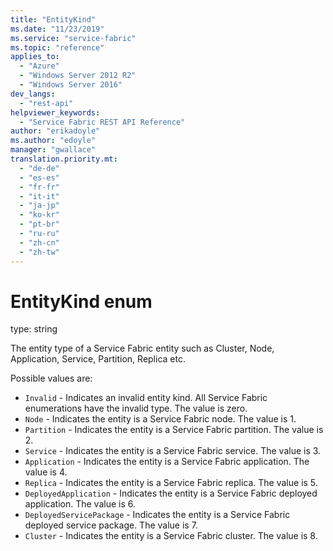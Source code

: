 ```yaml
---
title: "EntityKind"
ms.date: "11/23/2019"
ms.service: "service-fabric"
ms.topic: "reference"
applies_to: 
  - "Azure"
  - "Windows Server 2012 R2"
  - "Windows Server 2016"
dev_langs: 
  - "rest-api"
helpviewer_keywords: 
  - "Service Fabric REST API Reference"
author: "erikadoyle"
ms.author: "edoyle"
manager: "gwallace"
translation.priority.mt: 
  - "de-de"
  - "es-es"
  - "fr-fr"
  - "it-it"
  - "ja-jp"
  - "ko-kr"
  - "pt-br"
  - "ru-ru"
  - "zh-cn"
  - "zh-tw"
---
```

# EntityKind enum

type: string

The entity type of a Service Fabric entity such as Cluster, Node, Application, Service, Partition, Replica etc.

Possible values are: 

  - `Invalid` - Indicates an invalid entity kind. All Service Fabric enumerations have the invalid type. The value is zero.
  - `Node` - Indicates the entity is a Service Fabric node. The value is 1.
  - `Partition` - Indicates the entity is a Service Fabric partition. The value is 2.
  - `Service` - Indicates the entity is a Service Fabric service. The value is 3.
  - `Application` - Indicates the entity is a Service Fabric application. The value is 4.
  - `Replica` - Indicates the entity is a Service Fabric replica. The value is 5.
  - `DeployedApplication` - Indicates the entity is a Service Fabric deployed application. The value is 6.
  - `DeployedServicePackage` - Indicates the entity is a Service Fabric deployed service package. The value is 7.
  - `Cluster` - Indicates the entity is a Service Fabric cluster. The value is 8.

